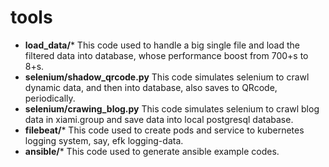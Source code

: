 # tools

- **load_data/***
This code used to handle a big single file and load the filtered data into database, whose performance boost from 700+s to 8+s.
- **selenium/shadow_qrcode.py**
This code simulates selenium to crawl dynamic data, and then into database, also saves to QRcode, periodically.
- **selenium/crawing_blog.py**
This code simulates selenium to crawl blog data in xiami.group and save data into local postgresql database.
- **filebeat/***
This code used to create pods and service to kubernetes logging system, say, efk logging-data.
- **ansible/***
This code used to generate ansible example codes.

